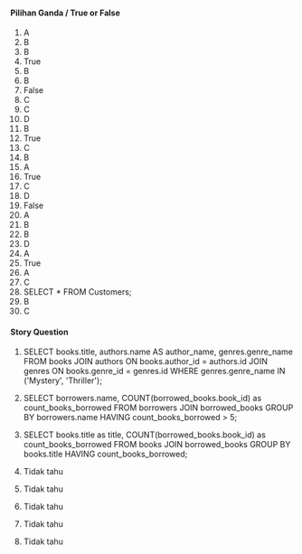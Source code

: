 #### Pilihan Ganda / True or False
1. A
2. B
3. B
4. True
5. B
6. B
7. False
8. C
9. C
10. D
11. B
12. True
13. C
14. B
15. A
16. True
17. C
18. D
19. False
20. A
21. B
22. B
23. D
24. A
25. True
26. A
27. C
28. SELECT *
FROM Customers;
29. B
30. C

#### Story Question
1. SELECT 
    books.title, 
    authors.name AS author_name, 
    genres.genre_name
FROM books
JOIN authors ON books.author_id = authors.id
JOIN genres ON books.genre_id = genres.id
WHERE genres.genre_name IN ('Mystery', 'Thriller');

2. SELECT
    borrowers.name,
    COUNT(borrowed_books.book_id) as count_books_borrowed
FROM borrowers
JOIN borrowed_books
GROUP BY borrowers.name
HAVING count_books_borrowed > 5;

3. SELECT
    books.title as title,
    COUNT(borrowed_books.book_id) as count_books_borrowed
FROM books
JOIN borrowed_books
GROUP BY books.title
HAVING count_books_borrowed;

4. Tidak tahu
5. Tidak tahu
6. Tidak tahu
7. Tidak tahu
8. Tidak tahu

